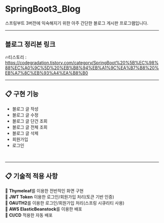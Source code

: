 # SpringBoot3_Blog
스프링부트 3버전에 익숙해지기 위한 아주 간단한 블로그 게시판 프로그램입니다.<br>

---
## 블로그 정리본 링크
🔥티스토리 
: https://codegradation.tistory.com/category/SpringBoot%20%5B%EC%98%88%EC%A0%9C%5D%20%EB%B8%94%EB%A1%9C%EA%B7%B8%20%EB%A7%8C%EB%93%A4%EA%B8%B0

---
## 📋 구현 기능 <br>
- 블로그 글 작성
- 블로그 글 수정
- 블로그 글 단건 조회
- 블로그 글 전체 조회
- 블로그 글 삭제
- 회원가입
- 로그인
<br>

---

## 📋 기술적 적용 사항 <br>
📂 **Thymeleaf**를 이용한 전반적인 화면 구현 <br>
📂 **JWT Token** 이용한 로그인/회원가입 처리(토큰 기반 인증) <br>
📂 **OAUTH2**를 이용한 로그인/회원가입 처리(스프링 시큐리티 사용) <br>
📂 **AWS ElasticBeanstock**를 이용한 배포 <br>
📂 **CI/CD** 적용한 자동 배포 <br>
